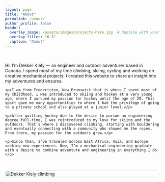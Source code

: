 ```yaml
---
layout: page
title: "About"
permalink: /about/
author_profile: false
header:
  overlay_image: /assets/images/projects-hero.jpg  # Replace with your actual hero image
  overlay_filter: "0.3"
  caption: "About"
---
```


<div style="display: flex; flex-wrap: wrap; align-items: center; gap: 2rem; margin-top: 2rem;">
  <div style="flex: 1; min-width: 300px;">
    <p>Hi! I’m Dekker Kiely — an engineer and outdoor adventurer based in Canada. I spend most of my time climbing, skiing, cycling and working on creative mechanical projects. I created this website to share an insight into my adventures and ensures.</p>

    <p>I am from Fredericton, New Brunswick that is where I spent most of my childhood. I was introduced to skiing and hockey at a very young age, where I pursued my passion for hockey until the age of 20. This sport gave me many opportunities to where I had the privilege of going to a private school and also played at a junior level.</p>

    <p>After quitting hockey due to the desire to pursue an engineering degree full-time, I was reintroduced to my love for skiing and the outdoors. That’s where I discovered climbing, starting with bouldering and eventually connecting with a community who showed me the ropes. From there, my passion for the outdoors grew.</p>

    <p>Since then, I’ve traveled across East Africa, Asia, and Europe seeking new experiences. Now, I’m a mechanical engineering graduate with a desire to combine adventure and engineering in everything I do.</p>
  </div>
  <div style="flex: 1; min-width: 300px;">
    <img src="/assets/IMG_0253.png" alt="Dekker Kiely climbing" style="width: 100%; border-radius: 10px;">
  </div>
</div>
